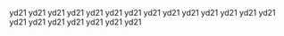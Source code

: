 
yd21
yd21
yd21
yd21
yd21
yd21
yd21
yd21
yd21
yd21
yd21
yd21
yd21
yd21
yd21
yd21
yd21
yd21
yd21
yd21
yd21
